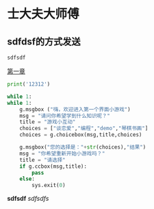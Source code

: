 # 士大夫大师傅
## sdfdsf的方式发送

`sdfsdf`

[第一章](chapter1.md)
```python
print('12312')
```
```python
while 1:
while 1:
    g.msgbox ("嗨，欢迎进入第一个界面小游戏")
    msg = "请问你希望学到什么知识呢？"
    title = "游戏小互动"
    choices = ["谈恋爱","编程","demo","琴棋书画"]
    choices = g.choicebox(msg,title,choices)

    g.msgbox("您的选择是："+str(choices),"结果")
    msg = "你希望重新开始小游戏吗？"
    title = "请选择"
    if g.ccbox(msg,title):
        pass
    else:
        sys.exit(0)
```
**sdfsdf**
_sdfsdfs_
